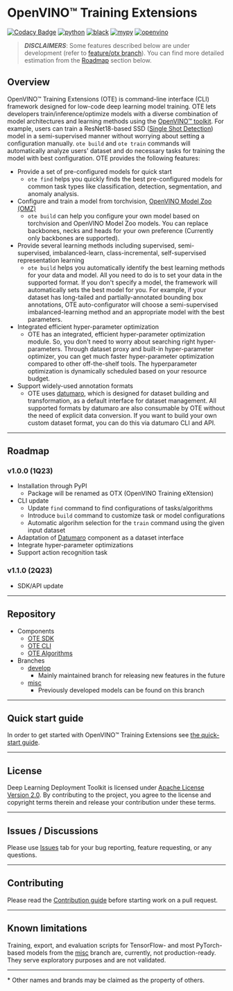 # OpenVINO™ Training Extensions

[![Codacy Badge](https://api.codacy.com/project/badge/Grade/17567fcf13654016bd96fdf680c28eca)](https://app.codacy.com/gh/openvinotoolkit/training_extensions?utm_source=github.com&utm_medium=referral&utm_content=openvinotoolkit/training_extensions&utm_campaign=Badge_Grade_Settings)
[![python](https://img.shields.io/badge/python-3.8%2B-green)]()
[![black](https://img.shields.io/badge/code%20style-black-000000.svg)]()
[![mypy](https://img.shields.io/badge/%20type_checker-mypy-%231674b1?style=flat)]()
[![openvino](https://img.shields.io/badge/openvino-2021.4-purple)]()

> **_DISCLAIMERS_**: Some features described below are under development (refer to [feature/otx branch](https://github.com/openvinotoolkit/training_extensions/tree/feature/otx)). You can find more detailed estimation from the [Roadmap](#roadmap) section below.

## Overview

OpenVINO™ Training Extensions (OTE) is command-line interface (CLI) framework designed for low-code deep learning model training. OTE lets developers train/inference/optimize models with a diverse combination of model architectures and learning methods using the [OpenVINO™
toolkit](https://software.intel.com/en-us/openvino-toolkit). For example, users can train a ResNet18-based SSD ([Single Shot Detection](https://arxiv.org/abs/1512.02325)) model in a semi-supervised manner without worrying about setting a configuration manually. `ote build` and `ote train` commands will automatically analyze users' dataset and do necessary tasks for training the model with best configuration. OTE provides the following features:

- Provide a set of pre-configured models for quick start
  - `ote find` helps you quickly finds the best pre-configured models for common task types like classification, detection, segmentation, and anomaly analysis.
- Configure and train a model from torchvision, [OpenVINO Model Zoo (OMZ)](https://github.com/openvinotoolkit/open_model_zoo)
  - `ote build` can help you configure your own model based on torchvision and OpenVINO Model Zoo models. You can replace backbones, necks and heads for your own preference (Currently only backbones are supported).
- Provide several learning methods including supervised, semi-supervised, imbalanced-learn, class-incremental, self-supervised representation learning
  - `ote build` helps you automatically identify the best learning methods for your data and model. All you need to do is to set your data in the supported format. If you don't specify a model, the framework will automatically sets the best model for you. For example, if your dataset has long-tailed and partially-annotated bounding box annotations, OTE auto-configurator will choose a semi-supervised imbalanced-learning method and an appropriate model with the best parameters.
- Integrated efficient hyper-parameter optimization
  - OTE has an integrated, efficient hyper-parameter optimization module. So, you don't need to worry about searching right hyper-parameters. Through dataset proxy and built-in hyper-parameter optimizer, you can get much faster hyper-parameter optimization compared to other off-the-shelf tools. The hyperparameter optimization is dynamically scheduled based on your resource budget.
- Support widely-used annotation formats
  - OTE uses [datumaro](https://github.com/openvinotoolkit/datumaro), which is designed for dataset building and transformation, as a default interface for dataset management. All supported formats by datumaro are also consumable by OTE without the need of explicit data conversion. If you want to build your own custom dataset format, you can do this via datumaro CLI and API.

---

## Roadmap

### v1.0.0 (1Q23)

- Installation through PyPI
  - Package will be renamed as OTX (OpenVINO Training eXtension)
- CLI update
  - Update `find` command to find configurations of tasks/algorithms
  - Introduce `build` command to customize task or model configurations
  - Automatic algorihm selection for the `train` command using the given input dataset
- Adaptation of [Datumaro](https://github.com/openvinotoolkit/datumaro) component as a dataset interface
- Integrate hyper-parameter optimizations
- Support action recognition task

### v1.1.0 (2Q23)

- SDK/API update

---

## Repository

- Components
  - [OTE SDK](ote_sdk)
  - [OTE CLI](ote_cli)
  - [OTE Algorithms](external)
- Branches
  - [develop](https://github.com/openvinotoolkit/training_extensions/tree/develop)
    - Mainly maintained branch for releasing new features in the future
  - [misc](https://github.com/openvinotoolkit/training_extensions/tree/misc)
    - Previously developed models can be found on this branch

---

## Quick start guide

In order to get started with OpenVINO™ Training Extensions see [the quick-start guide](QUICK_START_GUIDE.md).

---

## License

Deep Learning Deployment Toolkit is licensed under [Apache License Version 2.0](LICENSE).
By contributing to the project, you agree to the license and copyright terms therein
and release your contribution under these terms.

---

## Issues / Discussions

Please use [Issues](https://github.com/openvinotoolkit/training_extensions/issues/new/choose) tab for your bug reporting, feature requesting, or any questions.

---

## Contributing

Please read the [Contribution guide](CONTRIBUTING.md) before starting work on a pull request.

---

## Known limitations

Training, export, and evaluation scripts for TensorFlow- and most PyTorch-based models from the [misc](https://github.com/openvinotoolkit/training_extensions/tree/misc) branch are, currently, not production-ready. They serve exploratory purposes and are not validated.

---

\* Other names and brands may be claimed as the property of others.

